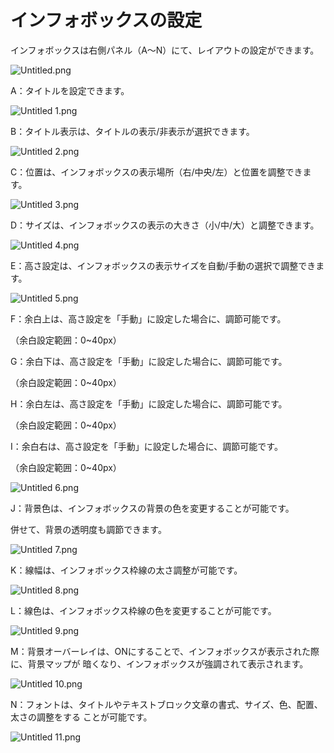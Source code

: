 # インフォボックスの設定

インフォボックスは右側パネル（A～N）にて、レイアウトの設定ができます。

![Untitled.png](%E3%82%A4%E3%83%B3%E3%83%95%E3%82%A9%E3%83%9B%E3%82%99%E3%83%83%E3%82%AF%E3%82%B9%E3%81%AE%E8%A8%AD%E5%AE%9A%20eb04ddcdf0b044fd94fb2714b8bff92e/Untitled.png)

A：タイトルを設定できます。

![Untitled 1.png](%E3%82%A4%E3%83%B3%E3%83%95%E3%82%A9%E3%83%9B%E3%82%99%E3%83%83%E3%82%AF%E3%82%B9%E3%81%AE%E8%A8%AD%E5%AE%9A%20eb04ddcdf0b044fd94fb2714b8bff92e/Untitled_1.png)

B：タイトル表示は、タイトルの表示/非表示が選択できます。

![Untitled 2.png](%E3%82%A4%E3%83%B3%E3%83%95%E3%82%A9%E3%83%9B%E3%82%99%E3%83%83%E3%82%AF%E3%82%B9%E3%81%AE%E8%A8%AD%E5%AE%9A%20eb04ddcdf0b044fd94fb2714b8bff92e/Untitled_2.png)

C：位置は、インフォボックスの表示場所（右/中央/左）と位置を調整できます。

![Untitled 3.png](%E3%82%A4%E3%83%B3%E3%83%95%E3%82%A9%E3%83%9B%E3%82%99%E3%83%83%E3%82%AF%E3%82%B9%E3%81%AE%E8%A8%AD%E5%AE%9A%20eb04ddcdf0b044fd94fb2714b8bff92e/Untitled_3.png)

D：サイズは、インフォボックスの表示の大きさ（小/中/大）と調整できます。

![Untitled 4.png](%E3%82%A4%E3%83%B3%E3%83%95%E3%82%A9%E3%83%9B%E3%82%99%E3%83%83%E3%82%AF%E3%82%B9%E3%81%AE%E8%A8%AD%E5%AE%9A%20eb04ddcdf0b044fd94fb2714b8bff92e/Untitled_4.png)

E：高さ設定は、インフォボックスの表示サイズを自動/手動の選択で調整できます。

![Untitled 5.png](%E3%82%A4%E3%83%B3%E3%83%95%E3%82%A9%E3%83%9B%E3%82%99%E3%83%83%E3%82%AF%E3%82%B9%E3%81%AE%E8%A8%AD%E5%AE%9A%20eb04ddcdf0b044fd94fb2714b8bff92e/Untitled_5.png)

F：余白上は、高さ設定を「手動」に設定した場合に、調節可能です。

  （余白設定範囲：0~40px）

G：余白下は、高さ設定を「手動」に設定した場合に、調節可能です。

  （余白設定範囲：0~40px）

H：余白左は、高さ設定を「手動」に設定した場合に、調節可能です。

  （余白設定範囲：0~40px）

I：余白右は、高さ設定を「手動」に設定した場合に、調節可能です。

  （余白設定範囲：0~40px）

![Untitled 6.png](%E3%82%A4%E3%83%B3%E3%83%95%E3%82%A9%E3%83%9B%E3%82%99%E3%83%83%E3%82%AF%E3%82%B9%E3%81%AE%E8%A8%AD%E5%AE%9A%20eb04ddcdf0b044fd94fb2714b8bff92e/Untitled_6.png)

J：背景色は、インフォボックスの背景の色を変更することが可能です。

  併せて、背景の透明度も調節できます。

![Untitled 7.png](%E3%82%A4%E3%83%B3%E3%83%95%E3%82%A9%E3%83%9B%E3%82%99%E3%83%83%E3%82%AF%E3%82%B9%E3%81%AE%E8%A8%AD%E5%AE%9A%20eb04ddcdf0b044fd94fb2714b8bff92e/Untitled_7.png)

K：線幅は、インフォボックス枠線の太さ調整が可能です。

![Untitled 8.png](%E3%82%A4%E3%83%B3%E3%83%95%E3%82%A9%E3%83%9B%E3%82%99%E3%83%83%E3%82%AF%E3%82%B9%E3%81%AE%E8%A8%AD%E5%AE%9A%20eb04ddcdf0b044fd94fb2714b8bff92e/Untitled_8.png)

L：線色は、インフォボックス枠線の色を変更することが可能です。

![Untitled 9.png](%E3%82%A4%E3%83%B3%E3%83%95%E3%82%A9%E3%83%9B%E3%82%99%E3%83%83%E3%82%AF%E3%82%B9%E3%81%AE%E8%A8%AD%E5%AE%9A%20eb04ddcdf0b044fd94fb2714b8bff92e/Untitled_9.png)

M：背景オーバーレイは、ONにすることで、インフォボックスが表示された際に、背景マップが
       暗くなり、インフォボックスが強調されて表示されます。

![Untitled 10.png](%E3%82%A4%E3%83%B3%E3%83%95%E3%82%A9%E3%83%9B%E3%82%99%E3%83%83%E3%82%AF%E3%82%B9%E3%81%AE%E8%A8%AD%E5%AE%9A%20eb04ddcdf0b044fd94fb2714b8bff92e/Untitled_10.png)

N：フォントは、タイトルやテキストブロック文章の書式、サイズ、色、配置、太さの調整をする
      ことが可能です。

![Untitled 11.png](%E3%82%A4%E3%83%B3%E3%83%95%E3%82%A9%E3%83%9B%E3%82%99%E3%83%83%E3%82%AF%E3%82%B9%E3%81%AE%E8%A8%AD%E5%AE%9A%20eb04ddcdf0b044fd94fb2714b8bff92e/Untitled_11.png)
    
